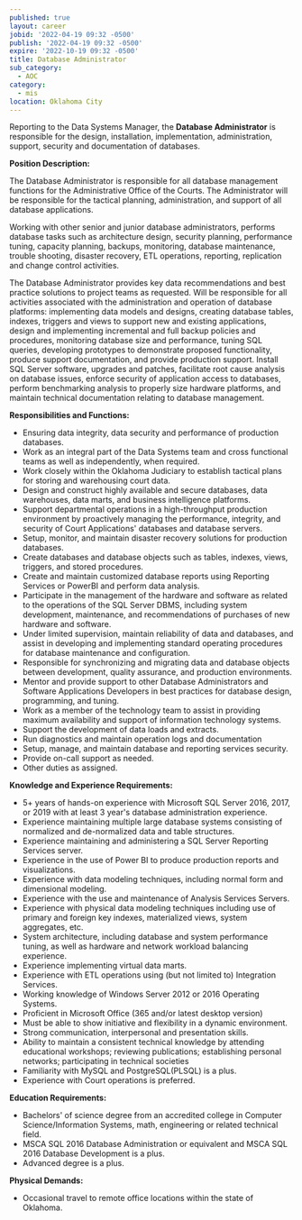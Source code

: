 ```yaml
---
published: true
layout: career
jobid: '2022-04-19 09:32 -0500'
publish: '2022-04-19 09:32 -0500'
expire: '2022-10-19 09:32 -0500'
title: Database Administrator
sub_category:
  - AOC
category:
  - mis
location: Oklahoma City
---
```

Reporting to the Data Systems Manager, the **Database Administrator** is responsible for the design, installation, implementation, administration, support, security and documentation of databases.

**Position Description:**

The Database Administrator is responsible for all database management functions for the Administrative Office of the Courts. The Administrator will be responsible for the tactical planning, administration, and support of all database applications. 

Working with other senior and junior database administrators, performs database tasks such as architecture design, security planning, performance tuning, capacity planning, backups, monitoring, database maintenance, trouble shooting, disaster recovery, ETL operations, reporting, replication and change control activities. 

The Database Administrator provides key data recommendations and best practice solutions to project teams as requested. Will be responsible for all activities associated with the administration and operation of database platforms: implementing data models and designs, creating database tables, indexes, triggers and views to support new and existing applications, design and implementing incremental and full backup policies and procedures, monitoring database size and performance, tuning SQL queries, developing prototypes to demonstrate proposed functionality, produce support documentation, and provide production support. Install SQL Server software, upgrades and patches, facilitate root cause analysis on database issues, enforce security of application access to databases, perform benchmarking analysis to properly size hardware platforms, and maintain technical documentation relating to database management. 

**Responsibilities and Functions:**

- Ensuring data integrity, data security and performance of production databases.
- Work as an integral part of the Data Systems team and cross functional teams as well as independently, when required.
- Work closely within the Oklahoma Judiciary to establish tactical plans for storing and warehousing court data.
- Design and construct highly available and secure databases, data warehouses, data marts, and business intelligence platforms.
- Support departmental operations in a high-throughput production environment by proactively managing the performance, integrity, and security of Court Applications' databases and database servers. 
- Setup, monitor, and maintain disaster recovery solutions for production databases. 
- Create databases and database objects such as tables, indexes, views, triggers, and stored procedures.
- Create and maintain customized database reports using Reporting Services or PowerBI and perform data analysis. 
- Participate in the management of the hardware and software as related to the operations of the SQL Server DBMS, including system development, maintenance, and recommendations of purchases of new hardware and software.
- Under limited supervision, maintain reliability of data and databases, and assist in developing and implementing standard operating procedures for database maintenance and configuration.
- Responsible for synchronizing and migrating data and database objects between development, quality assurance, and production environments. 
- Mentor and provide support to other Database Administrators and Software Applications Developers in best practices for database design, programming, and tuning. 
- Work as a member of the technology team to assist in providing maximum availability and support of information technology systems. 
- Support the development of data loads and extracts.
- Run diagnostics and maintain operation logs and documentation
- Setup, manage, and maintain database and reporting services security.
- Provide on-call support as needed.
- Other duties as assigned.

**Knowledge and Experience Requirements:**

- 5+ years of hands-on experience with Microsoft SQL Server 2016, 2017, or 2019 with at least 3 year's database administration experience.
- Experience maintaining multiple large database systems consisting of normalized and de-normalized data and table structures.
- Experience maintaining and administering a SQL Server Reporting Services server.
- Experience in the use of Power BI to produce production reports and visualizations. 
- Experience with data modeling techniques, including normal form and dimensional modeling.
- Experience with the use and maintenance of Analysis Services Servers. 
- Experience with physical data modeling techniques including use of primary and foreign key indexes, materialized views, system aggregates, etc.
- System architecture, including database and system performance tuning, as well as hardware and network workload balancing experience.
- Experience implementing virtual data marts.
- Experience with ETL operations using (but not limited to) Integration Services.
- Working knowledge of Windows Server 2012 or 2016 Operating Systems.
- Proficient in Microsoft Office (365 and/or latest desktop version)
- Must be able to show initiative and flexibility in a dynamic environment. 
- Strong communication, interpersonal and presentation skills.
- Ability to maintain a consistent technical knowledge by attending educational workshops; reviewing publications; establishing personal networks; participating in technical societies
- Familiarity with MySQL and PostgreSQL(PLSQL) is a plus.  
- Experience with Court operations is preferred.

**Education Requirements:**

- Bachelors' of science degree from an accredited college in Computer Science/Information Systems, math, engineering or related technical field.
- MSCA SQL 2016 Database Administration or equivalent and MSCA SQL 2016 Database Development is a plus.
- Advanced degree is a plus.

**Physical Demands:**

- Occasional travel to remote office locations within the state of Oklahoma.
